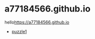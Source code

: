 # a77184566.github.io

hello<https://a77184566.github.io>

<!-- [puzzle0](puzzle0/puzzle0.html) -->
* [puzzle1](puzzle1/puzzle1.html)
